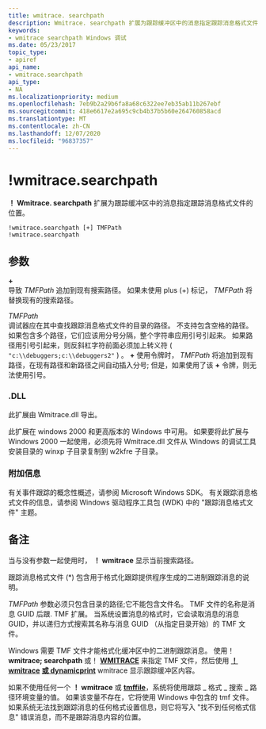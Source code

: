 ```yaml
---
title: wmitrace. searchpath
description: Wmitrace. searchpath 扩展为跟踪缓冲区中的消息指定跟踪消息格式文件的位置。
keywords:
- wmitrace searchpath Windows 调试
ms.date: 05/23/2017
topic_type:
- apiref
api_name:
- wmitrace.searchpath
api_type:
- NA
ms.localizationpriority: medium
ms.openlocfilehash: 7eb9b2a29b6fa8a68c6322ee7eb35ab11b267ebf
ms.sourcegitcommit: 418e6617e2a695c9cb4b37b5b60e264760858acd
ms.translationtype: MT
ms.contentlocale: zh-CN
ms.lasthandoff: 12/07/2020
ms.locfileid: "96837357"
---
```

# <a name="wmitracesearchpath"></a>!wmitrace.searchpath


**！ Wmitrace. searchpath** 扩展为跟踪缓冲区中的消息指定跟踪消息格式文件的位置。

```dbgcmd
!wmitrace.searchpath [+] TMFPath 
!wmitrace.searchpath
```

## <a name="span-idddk__wmitrace_searchpath_dbgspanspan-idddk__wmitrace_searchpath_dbgspanparameters"></a><span id="ddk__wmitrace_searchpath_dbg"></span><span id="DDK__WMITRACE_SEARCHPATH_DBG"></span>参数


<span id="______________"></span> **+**   
导致 *TMFPath* 追加到现有搜索路径。 如果未使用 plus (+) 标记， *TMFPath* 将替换现有的搜索路径。

<span id="_______TMFPath______"></span><span id="_______tmfpath______"></span><span id="_______TMFPATH______"></span>*TMFPath*   
调试器应在其中查找跟踪消息格式文件的目录的路径。 不支持包含空格的路径。 如果包含多个路径，它们应该用分号分隔，整个字符串应用引号引起来。 如果路径用引号引起来，则反斜杠字符前面必须加上转义符 ( `"c:\\debuggers;c:\\debuggers2"` ) 。 **+** 使用令牌时， *TMFPath* 将追加到现有路径，在现有路径和新路径之间自动插入分号; 但是，如果使用了该 **+** 令牌，则无法使用引号。

<span id="_____________"></span>   

### <a name="span-iddllspanspan-iddllspandll"></a><span id="DLL"></span><span id="dll"></span>.DLL

此扩展由 Wmitrace.dll 导出。

此扩展在 windows 2000 和更高版本的 Windows 中可用。 如果要将此扩展与 Windows 2000 一起使用，必须先将 Wmitrace.dll 文件从 Windows 的调试工具安装目录的 winxp 子目录复制到 w2kfre 子目录。

### <a name="span-idadditional_informationspanspan-idadditional_informationspanspan-idadditional_informationspanadditional-information"></a><span id="Additional_Information"></span><span id="additional_information"></span><span id="ADDITIONAL_INFORMATION"></span>附加信息

有关事件跟踪的概念性概述，请参阅 Microsoft Windows SDK。 有关跟踪消息格式文件的信息，请参阅 Windows 驱动程序工具包 (WDK) 中的 "跟踪消息格式文件" 主题。

<a name="remarks"></a>备注
-------

当与没有参数一起使用时， **！ wmitrace** 显示当前搜索路径。

跟踪消息格式文件 (\*) 包含用于格式化跟踪提供程序生成的二进制跟踪消息的说明。

*TMFPath* 参数必须只包含目录的路径;它不能包含文件名。 TMF 文件的名称是消息 GUID 后跟. TMF 扩展。 当系统设置消息的格式时，它会读取消息的消息 GUID，并以递归方式搜索其名称与消息 GUID （从指定目录开始）的 TMF 文件。

Windows 需要 TMF 文件才能格式化缓冲区中的二进制跟踪消息。 使用！ **wmitrace; searchpath** 或！ [**WMITRACE**](-wmitrace-tmffile.md) 来指定 TMF 文件，然后使用 [**！ wmitrace**](-wmitrace-dynamicprint.md) [**或 dynamicprint**](-wmitrace-logdump.md) wmitrace 显示跟踪缓冲区内容。

如果不使用任何一个 **！ wmitrace** 或 [**tmffile**](-wmitrace-tmffile.md)，系统将使用跟踪 \_ 格式 \_ 搜索 \_ 路径环境变量的值。 如果该变量不存在，它将使用 Windows 中包含的 tmf 文件。 如果系统无法找到跟踪消息的任何格式设置信息，则它将写入 "找不到任何格式信息" 错误消息，而不是跟踪消息内容的位置。

 

 





